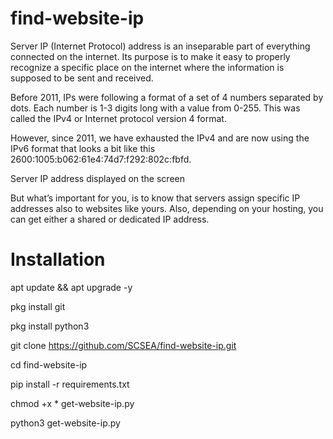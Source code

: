 # find-website-ip

Server IP (Internet Protocol) address is an inseparable part of everything connected on the internet. Its purpose is to make it easy to properly recognize a specific place on the internet where the information is supposed to be sent and received.

Before 2011, IPs were following a format of a set of 4 numbers separated by dots. Each number is 1-3 digits long with a value from 0-255. This was called the IPv4 or Internet protocol version 4 format.

However, since 2011, we have exhausted the IPv4 and are now using the IPv6 format that looks a bit like this 2600:1005:b062:61e4:74d7:f292:802c:fbfd.

Server IP address displayed on the screen

But what’s important for you, is to know that servers assign specific IP addresses also to websites like yours. Also, depending on your hosting, you can get either a shared or dedicated IP address.

# Installation

apt update && apt upgrade -y

pkg install git

pkg install python3

git clone https://github.com/SCSEA/find-website-ip.git

cd find-website-ip

pip install -r requirements.txt

chmod +x * get-website-ip.py

python3 get-website-ip.py


